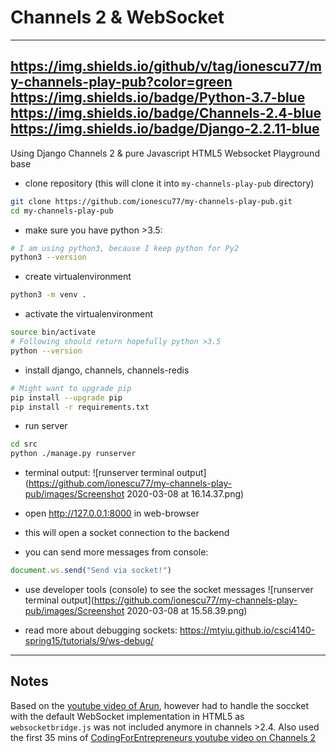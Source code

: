 # Channels 2 & WebSocket
---
https://img.shields.io/github/v/tag/ionescu77/my-channels-play-pub?color=green
https://img.shields.io/badge/Python-3.7-blue
https://img.shields.io/badge/Channels-2.4-blue
https://img.shields.io/badge/Django-2.2.11-blue
---

Using Django Channels 2 & pure Javascript HTML5 Websocket Playground base


- clone repository (this will clone it into `my-channels-play-pub` directory)
```bash
git clone https://github.com/ionescu77/my-channels-play-pub.git
cd my-channels-play-pub
```
- make sure you have python >3.5:
```bash
# I am using python3, because I keep python for Py2
python3 --version
```
- create virtualenvironment
```bash
python3 -m venv .
```
- activate the virtualenvironment
```bash
source bin/activate
# Following should return hopefully python >3.5
python --version
```
- install django, channels, channels-redis
```bash
# Might want to upgrade pip
pip install --upgrade pip
pip install -r requirements.txt
```
- run server
```bash
cd src
python ./manage.py runserver
```
- terminal output:
![runserver terminal output](https://github.com/ionescu77/my-channels-play-pub/images/Screenshot 2020-03-08 at 16.14.37.png)

- open http://127.0.0.1:8000 in web-browser
- this will open a socket connection to the backend
- you can send more messages from console:
```js
document.ws.send("Send via socket!")
```
- use developer tools (console) to see the socket messages
![runserver terminal output](https://github.com/ionescu77/my-channels-play-pub/images/Screenshot 2020-03-08 at 15.58.39.png)

- read more about debugging sockets: <https://mtyiu.github.io/csci4140-spring15/tutorials/9/ws-debug/>



---
## Notes
Based on the [youtube video of Arun](https://youtu.be/G_EM5WM_08Q), however had to handle the soccket with the default WebSocket implementation in HTML5 as `websocketbridge.js` was not included anymore in channels >2.4.
Also used the first 35 mins of [CodingForEntrepreneurs youtube video on Channels 2](https://youtu.be/RVH05S1qab8)
